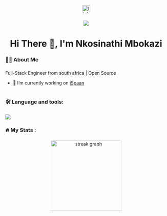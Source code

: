 <div align="center">
  <a href="https://www.linkedin.com/in/nkosinathimbokazi" target="_blank">
    <img src="https://img.shields.io/static/v1?message=LinkedIn&logo=linkedin&label=&color=0077B5&logoColor=white&labelColor=&style=for-the-badge" height="25" alt="linkedin logo"  />
  </a>
</div>

###

<div align="center">
  <img src="https://visitor-badge.laobi.icu/badge?page_id=d0nda.d0nda&"  />
</div>

###

<h1 align="center">Hi There 👋, I'm Nkosinathi Mbokazi</h1>

###

<h3 align="left">👩‍💻  About Me</h3>

###

<p align="left">Full-Stack Engineer from south africa | Open Source</p>

- 🔭 I’m currently working on [iSpaan](https://github.com/d0nda/ispaan/)
 <br><br>

###

<h3 align="left">🛠 Language and tools:</h3>

###

<p align="left">
<img src="https://skillicons.dev/icons?i=html,css,js,react,nextjs,bootstrap,tailwindcss,mongodb,express,nodejs,git,github,vscode&perline=8">
</p>


###

<h3 align="left">🔥 My Stats :</h3>

###

<div align="center">
  <img src="https://streak-stats.demolab.com?user=d0nda&locale=en&mode=daily&theme=dark&hide_border=false&border_radius=5&order=3" height="220" alt="streak graph"/>
</div>

###
